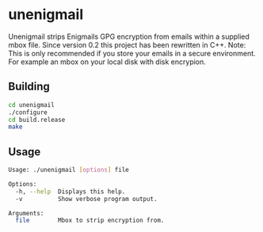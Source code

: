 # unenigmail

Unenigmail strips Enigmails GPG encryption from emails within a supplied mbox file. Since version 0.2 this project has been rewritten in C++.
Note: This is only recommended if you store your emails in a secure environment. For example an mbox on your local disk with disk encrypion.

## Building
```sh
cd unenigmail
./configure
cd build.release
make
```

## Usage
```sh
Usage: ./unenigmail [options] file

Options:
  -h, --help  Displays this help.
  -v          Show verbose program output.

Arguments:
  file        Mbox to strip encryption from.
```
